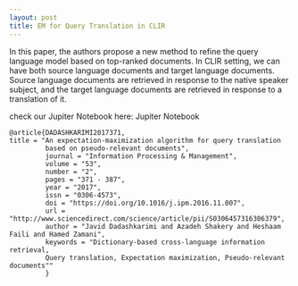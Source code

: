 ```yaml
---
layout: post
title: EM for Query Translation in CLIR
---
```


In this paper, the authors propose a new method to refine the query language model based on top-ranked documents. In CLIR setting, we can have both source language documents and target language documents. Source language documents are retrieved in response to the native speaker subject, and the target language documents are retrieved in response to a translation of it.

check our Jupiter Notebook here:
<a hre="https://hub.mybinder.org/user/dadashkarimi-em4qt-k6ipkcsn/notebooks/em4qt.ipynb">Jupiter Notebook</a> 

```
@article{DADASHKARIMI2017371,
title = "An expectation-maximization algorithm for query translation 
         based on pseudo-relevant documents",
         journal = "Information Processing & Management",
         volume = "53",
         number = "2",
         pages = "371 - 387",
         year = "2017",
         issn = "0306-4573",
         doi = "https://doi.org/10.1016/j.ipm.2016.11.007",
         url = "http://www.sciencedirect.com/science/article/pii/S0306457316306379",
         author = "Javid Dadashkarimi and Azadeh Shakery and Heshaam Faili and Hamed Zamani",
         keywords = "Dictionary-based cross-language information retrieval, 
         Query translation, Expectation maximization, Pseudo-relevant documents""
         }
```

